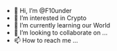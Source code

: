 - 👋 Hi, I’m @F10under
- 👀 I’m interested in Crypto
- 🌱 I’m currently learning our World
- 💞️ I’m looking to collaborate on ...
- 📫 How to reach me ...

<!---
F10under/F10under is a ✨ special ✨ repository because its `README.md` (this file) appears on your GitHub profile.
You can click the Preview link to take a look at your changes.
--->
